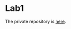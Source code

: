 # Lab1
The private repository is [here](https://github.com/zhouxinan/FudanAdvWeb/tree/master/Lab1).
